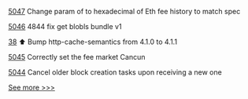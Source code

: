 
[5047](https://github.com/hyperledger/besu/pull/5047) Change param of to hexadecimal  of Eth fee history to match spec

[5046](https://github.com/hyperledger/besu/pull/5046) 4844 fix get blobls bundle v1

[38](https://github.com/hyperledger-labs/perun-eth-contracts/pull/38) ⬆️ Bump http-cache-semantics from 4.1.0 to 4.1.1

[5045](https://github.com/hyperledger/besu/pull/5045) Correctly set the fee market Cancun

[5044](https://github.com/hyperledger/besu/pull/5044) Cancel older block creation tasks upon receiving a new one


[See more >>>](https://start-here.hyperledger.org/pull-requests)
